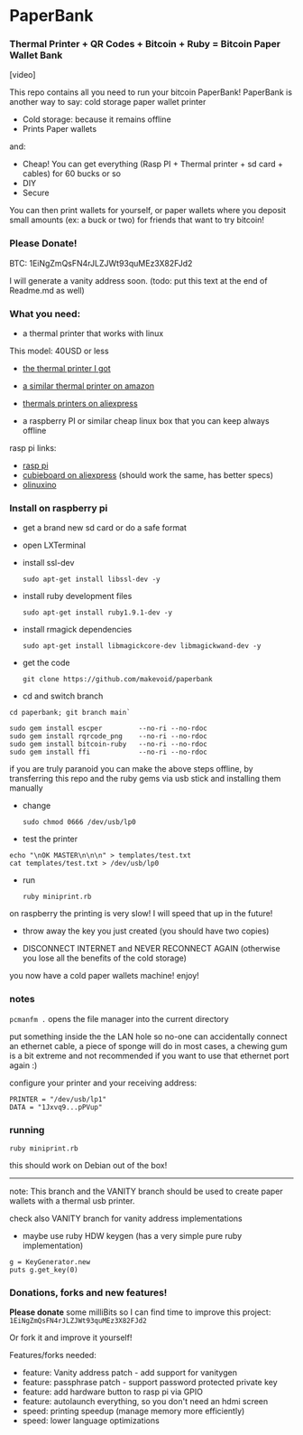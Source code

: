 # PaperBank

### Thermal Printer + QR Codes + Bitcoin + Ruby = Bitcoin Paper Wallet Bank

[video]

This repo contains all you need to run your bitcoin PaperBank!
PaperBank is another way to say: cold storage paper wallet printer

- Cold storage: because it remains offline
- Prints Paper wallets

and:

- Cheap! You can get everything (Rasp PI + Thermal printer + sd card + cables) for 60 bucks or so
- DIY
- Secure


You can then print wallets for yourself, or paper wallets where you deposit small amounts (ex: a buck or two) for friends that want to try bitcoin!


### Please Donate!

BTC: 1EiNgZmQsFN4rJLZJWt93quMEz3X82FJd2

I will generate a vanity address soon.
(todo: put this text at the end of Readme.md as well)


### What you need:

- a thermal printer that works with linux

This model: 40USD or less

- [the thermal printer I got](http://www.aliexpress.com/item/Barcode-scanner-and-58mm-printer-USB-mini-thermal-receipt-printer-ticket-pos-portable-laser-printers-freeshipping/1544271573.html)
- [a similar thermal printer on amazon](http://www.amazon.com/Imagestore-Brainydeal-SC9-2012-High-speed-Receipt/dp/B005HH2YVY/ref=sr_1_2?ie=UTF8&qid=1407576243&sr=8-2&keywords=thermal+printer)
- [thermals printers on aliexpress]("http://www.aliexpress.com/wholesale?SearchText=thermal%20printer")


- a raspberry PI or similar cheap linux box that you can keep always offline


rasp pi links:

- [rasp pi](http://www.element14.com/community/community/raspberry-pi/raspberry-pi-bplus?ICID=rpimain-topban-BPlus)
- [cubieboard on aliexpress](http://www.aliexpress.com/wholesale?SearchText=cubieboard) (should work the same, has better specs)
- [olinuxino](https://www.olimex.com/Products/OLinuXino/A20/A20-OLinuXino-MICRO/open-source-hardware)


### Install on raspberry pi

- get a brand new sd card or do a safe format
- open LXTerminal
    
- install ssl-dev
 
    `sudo apt-get install libssl-dev -y`
    
- install ruby development files

    `sudo apt-get install ruby1.9.1-dev -y`

- install rmagick dependencies 

    `sudo apt-get install libmagickcore-dev libmagickwand-dev -y`
    
- get the code

    `git clone https://github.com/makevoid/paperbank`

- cd and switch branch

```
cd paperbank; git branch main`

sudo gem install escper         --no-ri --no-rdoc
sudo gem install rqrcode_png    --no-ri --no-rdoc
sudo gem install bitcoin-ruby   --no-ri --no-rdoc
sudo gem install ffi            --no-ri --no-rdoc
```


if you are truly paranoid you can make the above steps offline, by transferring this repo and the ruby gems via usb stick and installing them manually

- change

    `sudo chmod 0666 /dev/usb/lp0`

- test the printer

```
echo "\nOK MASTER\n\n\n" > templates/test.txt
cat templates/test.txt > /dev/usb/lp0
```

- run

    `ruby miniprint.rb`
    

on raspberry the printing is very slow! I will speed that up in the future!

- throw away the key you just created (you should have two copies)
    
- DISCONNECT INTERNET and NEVER RECONNECT AGAIN (otherwise you lose all the benefits of the cold storage)


you now have a cold paper wallets machine! enjoy! 





### notes

`pcmanfm .` opens the file manager into the current directory

put something inside the the LAN hole so no-one can accidentally connect an ethernet cable, a piece of sponge will do  in most cases, a chewing gum is a bit extreme and not recommended if you want to use that ethernet port again :)





configure your printer and your receiving address:

    PRINTER = "/dev/usb/lp1"
    DATA = "1Jxvq9...pPVup"


### running


    ruby miniprint.rb


this should work on Debian out of the box!


---

note: This branch and the VANITY branch should be used to create paper wallets with a thermal usb printer.


check also VANITY branch for vanity address implementations


- maybe use ruby HDW keygen (has a very simple pure ruby implementation)

```
g = KeyGenerator.new
puts g.get_key(0)
```

### Donations, forks and new features!

**Please donate** some milliBits so I can find time to improve this project: `1EiNgZmQsFN4rJLZJWt93quMEz3X82FJd2` 

Or fork it and improve it yourself!

Features/forks needed:

- feature: Vanity address patch - add support for vanitygen
- feature: passphrase patch - support password protected private key
- feature: add hardware button to rasp pi via GPIO
- feature: autolaunch everything, so you don't need an hdmi screen
- speed: printing speedup (manage memory more efficiently)
- speed: lower language optimizations

